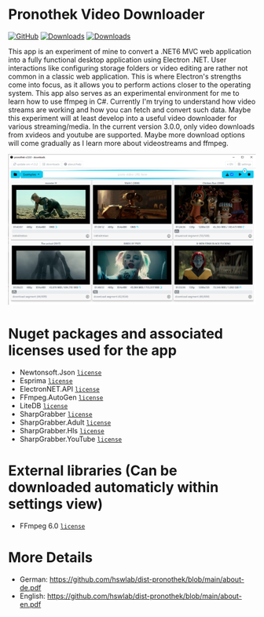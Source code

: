 # Pronothek Video Downloader
[![GitHub](https://img.shields.io/github/license/hswlab/dist-pronothek)](https://github.com/hswlab/dist-pronothek/blob/main/LICENSE)
[![Downloads](https://img.shields.io/github/downloads/hswlab/dist-pronothek/total)](https://github.com/hswlab/dist-pronothek/releases/latest)
[![Downloads](https://img.shields.io/github/v/release/hswlab/dist-pronothek)](https://github.com/hswlab/dist-pronothek/releases/latest)

This app is an experiment of mine to convert a .NET6 MVC web application into a fully functional desktop application using Electron .NET. User interactions like configuring storage folders or video editing are rather not common in a classic web application. This is where Electron's strengths come into focus, as it allows you to perform actions closer to the operating system. This app also serves as an experimental environment for me to learn how to use ffmpeg in C#. Currently I'm trying to understand how video streams are working and how you can fetch and convert such data. Maybe this experiment will at least develop into a useful video downloader for various streaming/media. In the current version 3.0.0, only video downloads from xvideos and youtube are supported. Maybe more download options will come gradually as I learn more about videostreams and ffmpeg.

![preview](https://github.com/hswlab/dist-pronothek/blob/main/Screenshot.png)

# Nuget packages and associated licenses used for the app
- Newtonsoft.Json <a href="https://licenses.nuget.org/MIT">`license`</a>
- Esprima <a href="https://licenses.nuget.org/BSD-3-Clause">`license`</a>
- ElectronNET.API <a href="https://licenses.nuget.org/MIT">`license`</a>
- FFmpeg.AutoGen <a href="https://www.nuget.org/packages/FFmpeg.AutoGen/6.0.0/license">`license`</a>
- LiteDB <a href="https://www.nuget.org/packages/LiteDB/5.0.16/license">`license`</a>
- SharpGrabber <a href="https://www.nuget.org/packages/SharpGrabber/2.1.1/license">`license`</a>
- SharpGrabber.Adult <a href="https://www.nuget.org/packages/SharpGrabber.Adult/1.0.2/license">`license`</a>
- SharpGrabber.Hls <a href="https://www.nuget.org/packages/SharpGrabber.Hls/1.3.0/license">`license`</a>
- SharpGrabber.YouTube <a href="https://www.nuget.org/packages/SharpGrabber.YouTube/1.5.0/license">`license`</a>

# External libraries (Can be downloaded automaticly within settings view)
- FFmpeg 6.0 <a href="https://ffmpeg.org/legal.html">`license`</a>

# More Details
- German: https://github.com/hswlab/dist-pronothek/blob/main/about-de.pdf
- English: https://github.com/hswlab/dist-pronothek/blob/main/about-en.pdf
